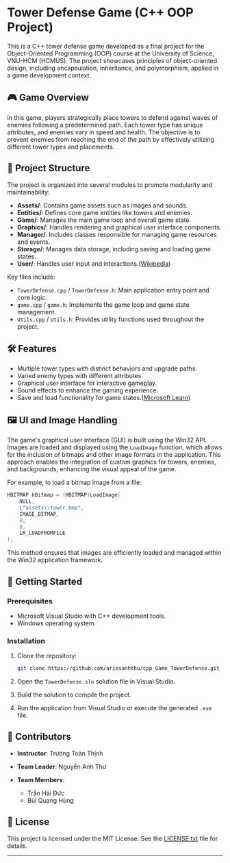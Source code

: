# Tower Defense Game (C++ OOP Project)

This is a C++ tower defense game developed as a final project for the Object-Oriented Programming (OOP) course at the University of Science, VNU-HCM (HCMUS). The project showcases principles of object-oriented design, including encapsulation, inheritance, and polymorphism, applied in a game development context.

## 🎮 Game Overview

In this game, players strategically place towers to defend against waves of enemies following a predetermined path. Each tower type has unique attributes, and enemies vary in speed and health. The objective is to prevent enemies from reaching the end of the path by effectively utilizing different tower types and placements.

## 🧱 Project Structure

The project is organized into several modules to promote modularity and maintainability:

* **Assets/**: Contains game assets such as images and sounds.
* **Entities/**: Defines core game entities like towers and enemies.
* **Game/**: Manages the main game loop and overall game state.
* **Graphics/**: Handles rendering and graphical user interface components.
* **Manager/**: Includes classes responsible for managing game resources and events.
* **Storage/**: Manages data storage, including saving and loading game states.
* **User/**: Handles user input and interactions.([Wikipedia][1])

Key files include:

* `TowerDefense.cpp` / `TowerDefense.h`: Main application entry point and core logic.
* `game.cpp` / `game.h`: Implements the game loop and game state management.
* `Utils.cpp` / `Utils.h`: Provides utility functions used throughout the project.

## 🛠️ Features

* Multiple tower types with distinct behaviors and upgrade paths.
* Varied enemy types with different attributes.
* Graphical user interface for interactive gameplay.
* Sound effects to enhance the gaming experience.
* Save and load functionality for game states.([Microsoft Learn][2])

## 🖼️ UI and Image Handling

The game's graphical user interface (GUI) is built using the Win32 API. Images are loaded and displayed using the `LoadImage` function, which allows for the inclusion of bitmaps and other image formats in the application. This approach enables the integration of custom graphics for towers, enemies, and backgrounds, enhancing the visual appeal of the game.

For example, to load a bitmap image from a file:

```cpp
HBITMAP hBitmap = (HBITMAP)LoadImage(
    NULL,
    L"assets\\tower.bmp",
    IMAGE_BITMAP,
    0,
    0,
    LR_LOADFROMFILE
);
```



This method ensures that images are efficiently loaded and managed within the Win32 application framework.

## 🚀 Getting Started

### Prerequisites

* Microsoft Visual Studio with C++ development tools.
* Windows operating system.

### Installation

1. Clone the repository:

   ```bash
   git clone https://github.com/ariesanhthu/cpp_Game_TowerDefense.git
   ```



2. Open the `TowerDefense.sln` solution file in Visual Studio.

3. Build the solution to compile the project.

4. Run the application from Visual Studio or execute the generated `.exe` file.

## 👥 Contributors

* **Instructor**: Trương Toàn Thịnh
* **Team Leader**: Nguyễn Anh Thư
* **Team Members**:

  * Trần Hải Đức
  * Bùi Quang Hùng

## 📄 License

This project is licensed under the MIT License. See the [LICENSE.txt](LICENSE.txt) file for details.

---
[1]: https://en.wikipedia.org/wiki/Direct2D?utm_source=chatgpt.com "Direct2D"
[2]: https://learn.microsoft.com/en-us/windows/win32/api/winuser/nf-winuser-loadimagea?utm_source=chatgpt.com "LoadImageA function (winuser.h) - Win32 apps - Learn Microsoft"
